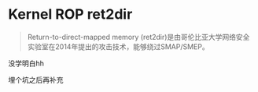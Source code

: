 # Kernel ROP ret2dir

> Return-to-direct-mapped memory (ret2dir)是由哥伦比亚大学网络安全实验室在2014年提出的攻击技术，能够绕过SMAP/SMEP。

没学明白hh

埋个坑之后再补充